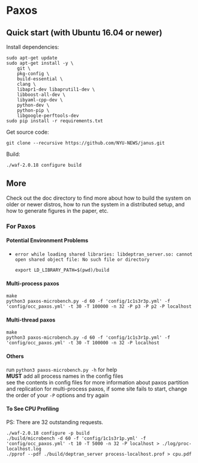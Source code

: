 # Paxos  

## Quick start (with Ubuntu 16.04 or newer)

Install dependencies:

```
sudo apt-get update
sudo apt-get install -y \
    git \
    pkg-config \
    build-essential \
    clang \
    libapr1-dev libaprutil1-dev \
    libboost-all-dev \
    libyaml-cpp-dev \
    python-dev \
    python-pip \
    libgoogle-perftools-dev
sudo pip install -r requirements.txt
```

Get source code:
```
git clone --recursive https://github.com/NYU-NEWS/janus.git
```

Build:

```
./waf-2.0.18 configure build
```

## More
Check out the doc directory to find more about how to build the system on older or newer distros, how to run the system in a distributed setup, and how to generate figures in the paper, etc.
<!-- 
## Do some actual good
For every star collected on this project, I will make a $25 charity loan via [Kiva] (https://www.kiva.org/invitedby/gzcdm3147?utm_campaign=permurl-share-invite-normal&utm_medium=referral&utm_content=gzcdm3147&utm_source=mpaxos.com).
-->

### For Paxos

#### Potential Environment Problems
* `error while loading shared libraries: libdeptran_server.so: cannot open shared object file: No such file or directory`
    ```
    export LD_LIBRARY_PATH=$(pwd)/build
    ```

#### Multi-process paxos

```
make
python3 paxos-microbench.py -d 60 -f 'config/1c1s3r3p.yml' -f 'config/occ_paxos.yml' -t 30 -T 100000 -n 32 -P p3 -P p2 -P localhost
```

#### Multi-thread paxos

```
make
python3 paxos-microbench.py -d 60 -f 'config/1c1s3r1p.yml' -f 'config/occ_paxos.yml' -t 30 -T 100000 -n 32 -P localhost
```

#### Others

run `python3 paxos-microbench.py -h` for help  
**MUST** add all process names in the config files  
see the contents in config files for more information about paxos partition and replication
for multi-process paxos, if some site fails to start, change the order of your `-P` options and try again

#### To See CPU Profiling

PS: There are 32 outstanding requests.

```
./waf-2.0.18 configure -p build
./build/microbench -d 60 -f 'config/1c1s3r1p.yml' -f 'config/occ_paxos.yml' -t 10 -T 5000 -n 32 -P localhost > ./log/proc-localhost.log
./pprof --pdf ./build/deptran_server process-localhost.prof > cpu.pdf
```
